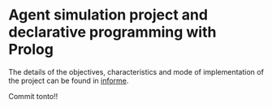 # Agent simulation project and declarative programming with Prolog

The details of the objectives, characteristics and mode of implementation of the project can be found in [informe](./informe/informe.pdf).


Commit tonto!!
